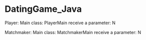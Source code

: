 # DatingGame_Java

Player:
Main class: PlayerMain
receive a parameter: N

Matchmaker:
Main class: MatchmakerMain
receive a parameter: N
